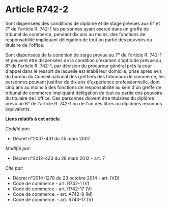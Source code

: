 # Article R742-2

Sont dispensées des conditions de diplôme et de stage prévues aux 6° et 7° de l'article R. 742-1 les personnes ayant exercé
dans un greffe de tribunal de commerce, pendant dix ans au moins, des fonctions de responsabilité impliquant délégation de
tout ou partie des pouvoirs du titulaire de l'office. 

Sont dispensées de la condition de stage prévue au 7° de l'article R. 742-1 et peuvent être dispensées de la condition
d'examen d'aptitude prévue au 8° de l'article R. 742-1, par décision du procureur général près la cour d'appel dans le
ressort de laquelle est établi leur domicile, prise après avis du bureau du Conseil national des greffiers des tribunaux de
commerce, les personnes pouvant justifier de dix ans d'expérience professionnelle, dont cinq ans au moins à des fonctions de
responsabilité au sein d'un greffe de tribunal de commerce impliquant délégation de tout ou partie des pouvoirs du titulaire
de l'office. Ces personnes doivent être titulaires du diplôme prévu au 6° de l'article R. 742-1 ou de l'un des titres ou
diplômes reconnus équivalents.

**Liens relatifs à cet article**

_Codifié par_:

  - Décret n°2007-431 du 25 mars 2007

_Modifié par_:

  - Décret n°2012-423 du 28 mars 2012 - art. 7

_Cité par_:

  - Décret n°2014-1278 du 23 octobre 2014 - art. (VD)
  - Code de commerce - art. R742-1 (V)
  - Code de commerce - art. R742-17 (V)
  - Code de commerce. - art. A742-9 (M)
  - Code de commerce. - art. R743-17 (V)
